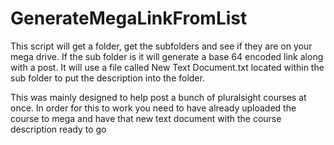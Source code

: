 # GenerateMegaLinkFromList
This script will get a folder, get the subfolders and see if they are on your mega drive. If the sub folder is it will generate a base 64 encoded link along with a post. It will use a file called New Text Document.txt located within the sub folder to put the description into the folder. 

This was mainly designed to help post a bunch of pluralsight courses at once. In order for this to work you need to have already uploaded the course to mega and have that new text document with the course description ready to go
